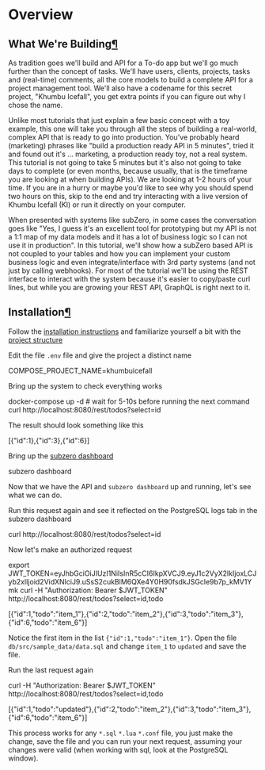 

Overview
========

What We're Building[¶](#what-were-building "Permanent link")
------------------------------------------------------------

As tradition goes we'll build and API for a To-do app but we'll go much further than the concept of tasks. We'll have users, clients, projects, tasks and (real-time) comments, all the core models to build a complete API for a project management tool. We'll also have a codename for this secret project, "Khumbu Icefall", you get extra points if you can figure out why I chose the name.

Unlike most tutorials that just explain a few basic concept with a toy example, this one will take you through all the steps of building a real-world, complex API that is ready to go into production. You've probably heard (marketing) phrases like "build a production ready API in 5 minutes", tried it and found out it's ... marketing, a production ready toy, not a real system. This tutorial is not going to take 5 minutes but it's also not going to take days to complete (or even months, because usually, that is the timeframe you are looking at when building APIs). We are looking at 1-2 hours of your time. If you are in a hurry or maybe you'd like to see why you should spend two hours on this, skip to the end and try interacting with a live version of Khumbu Icefall (KI) or run it directly on your computer.

When presented with systems like subZero, in some cases the conversation goes like "Yes, I guess it's an excellent tool for prototyping but my API is not a 1:1 map of my data models and it has a lot of business logic so I can not use it in production". In this tutorial, we'll show how a subZero based API is not coupled to your tables and how you can implement your custom business logic and even integrate/interface with 3rd party systems (and not just by calling webhooks). For most of the tutorial we'll be using the REST interface to interact with the system because it's easier to copy/paste curl lines, but while you are growing your REST API, GraphQL is right next to it.

Installation[¶](#installation "Permanent link")
-----------------------------------------------

Follow the [installation instructions](../installation/) and familiarize yourself a bit with the [project structure](../architecture-and-project-structure)

Edit the file `.env` file and give the project a distinct name

COMPOSE\_PROJECT\_NAME\=khumbuicefall

Bring up the system to check everything works

docker-compose up -d \# wait for 5-10s before running the next command
curl http://localhost:8080/rest/todos?select\=id

The result should look something like this

\[{"id":1},{"id":3},{"id":6}\]

Bring up the [subzero dashboard](../Installation#subzero-cli)

subzero dashboard

Now that we have the API and `subzero dashboard` up and running, let's see what we can do.

Run this request again and see it reflected on the PostgreSQL logs tab in the subzero dashboard

curl http://localhost:8080/rest/todos?select\=id

Now let's make an authorized request

export JWT\_TOKEN\=eyJhbGciOiJIUzI1NiIsInR5cCI6IkpXVCJ9.eyJ1c2VyX2lkIjoxLCJyb2xlIjoid2VidXNlciJ9.uSsS2cukBlM6QXe4Y0H90fsdkJSGcle9b7p\_kMV1Ymk
curl -H "Authorization: Bearer $JWT\_TOKEN" http://localhost:8080/rest/todos?select\=id,todo

\[{"id":1,"todo":"item\_1"},{"id":2,"todo":"item\_2"},{"id":3,"todo":"item\_3"},{"id":6,"todo":"item\_6"}\]

Notice the first item in the list `{"id":1,"todo":"item_1"}`. Open the file `db/src/sample_data/data.sql` and change `item_1` to `updated` and save the file.

Run the last request again

curl -H "Authorization: Bearer $JWT\_TOKEN" http://localhost:8080/rest/todos?select\=id,todo

\[{"id":1,"todo":"updated"},{"id":2,"todo":"item\_2"},{"id":3,"todo":"item\_3"},{"id":6,"todo":"item\_6"}\]

This process works for any `*.sql` `*.lua` `*.conf` file, you just make the change, save the file and you can run your next request, assuming your changes were valid (when working with sql, look at the PostgreSQL window).
